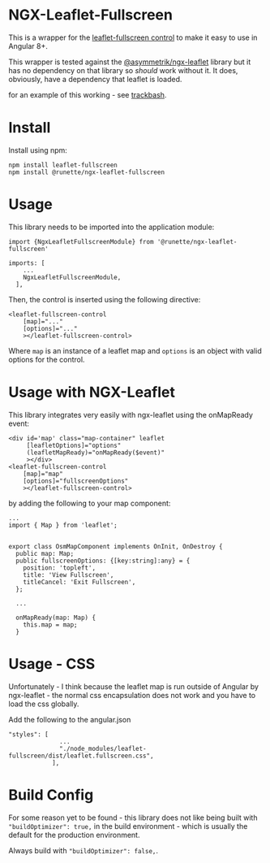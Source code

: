 # NGX-Leaflet-Fullscreen

This is a wrapper for the [leaflet-fullscreen control](https://github.com/Leaflet/Leaflet.fullscreen) to make it easy to use in Angular 8+.

This wrapper is tested against the [@asymmetrik/ngx-leaflet](https://github.com/Asymmetrik/ngx-leaflet) library but it has no dependency on that library so *should* work without it. It does, obviously, have a dependency that leaflet is loaded.

for an example of this working - see [trackbash](https://trackbash.co.uk).

# Install

Install using npm:

```
npm install leaflet-fullscreen
npm install @runette/ngx-leaflet-fullscreen
```

# Usage

This library needs to be imported into the application module:

```
import {NgxLeafletFullscreenModule} from '@runette/ngx-leaflet-fullscreen'

imports: [
    ...
    NgxLeafletFullscreenModule,
  ],
```

Then, the control is inserted using the following directive:

```
<leaflet-fullscreen-control 
    [map]="..."
    [options]="..."
    ></leaflet-fullscreen-control>
```

Where `map` is an instance of a leaflet map and `options` is an object with valid options for the control.

# Usage with NGX-Leaflet

This library integrates very easily with ngx-leaflet using the onMapReady event:

```
<div id='map' class="map-container" leaflet
     [leafletOptions]="options"
     (leafletMapReady)="onMapReady($event)"
     ></div>
<leaflet-fullscreen-control 
    [map]="map"
    [options]="fullscreenOptions"
    ></leaflet-fullscreen-control>
```
by adding the following to your map component:

```
...
import { Map } from 'leaflet';


export class OsmMapComponent implements OnInit, OnDestroy {
  public map: Map;
  public fullscreenOptions: {[key:string]:any} = {
    position: 'topleft',
    title: 'View Fullscreen',
    titleCancel: 'Exit Fullscreen',
  };
  
  ...
  
  onMapReady(map: Map) {
    this.map = map;
  }
```

# Usage - CSS

Unfortunately - I think because the leaflet map is run outside of Angular by ngx-leaflet - the normal css encapsulation does not work and you have to load the css globally.

Add the following to the angular.json 

```
"styles": [
              ...
              "./node_modules/leaflet-fullscreen/dist/leaflet.fullscreen.css",
            ],
```

# Build Config

For some reason yet to be found - this library does not like being built with `"buildOptimizer": true,` in the build environment - which is usually the default for the production environment.

Always build with `"buildOptimizer": false,`.
